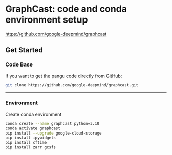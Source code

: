 # GraphCast: code and conda environment setup

<https://github.com/google-deepmind/graphcast>

## Get Started

### Code Base

If you want to get the pangu code directly from GitHub:

```bash
git clone https://github.com/google-deepmind/graphcast.git
```

---

### Environment

Create conda environment

```bash
conda create --name graphcast python=3.10
conda activate graphcast
pip install --upgrade google-cloud-storage
pip install ipywidgets
pip install cftime
pip install zarr gcsfs
```
